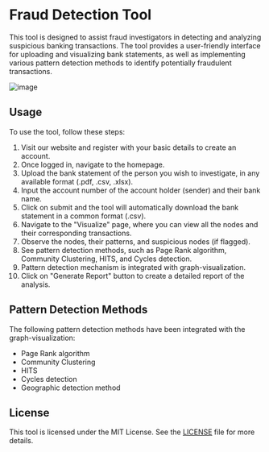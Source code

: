 # Fraud Detection Tool

This tool is designed to assist fraud investigators in detecting and analyzing suspicious banking transactions. The tool provides a user-friendly interface for uploading and visualizing bank statements, as well as implementing various pattern detection methods to identify potentially fraudulent transactions.

![image](https://user-images.githubusercontent.com/59064326/231652965-cd76678b-d5a6-4205-ba79-1f004e01fba4.png)


## Usage

To use the tool, follow these steps:

1. Visit our website and register with your basic details to create an account.
2. Once logged in, navigate to the homepage.
3. Upload the bank statement of the person you wish to investigate, in any available format (.pdf, .csv, .xlsx).
4. Input the account number of the account holder (sender) and their bank name.
5. Click on submit and the tool will automatically download the bank statement in a common format (.csv).
6. Navigate to the "Visualize" page, where you can view all the nodes and their corresponding transactions.
7. Observe the nodes, their patterns, and suspicious nodes (if flagged).
8. See pattern detection methods, such as Page Rank algorithm, Community Clustering, HITS, and Cycles detection.
9. Pattern detection mechanism is integrated with graph-visualization.
10. Click on "Generate Report" button to create a detailed report of the analysis.

## Pattern Detection Methods

The following pattern detection methods have been integrated with the graph-visualization:

- Page Rank algorithm
- Community Clustering
- HITS
- Cycles detection
- Geographic detection method

## License

This tool is licensed under the MIT License. See the [LICENSE](LICENSE) file for more details.

